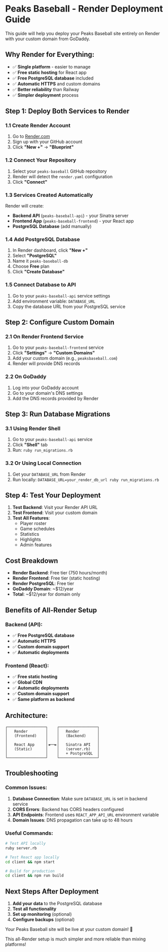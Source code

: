 # Peaks Baseball - Render Deployment Guide

This guide will help you deploy your Peaks Baseball site entirely on Render with your custom domain from GoDaddy.

## **Why Render for Everything:**
- ✅ **Single platform** - easier to manage
- ✅ **Free static hosting** for React app
- ✅ **Free PostgreSQL database** included
- ✅ **Automatic HTTPS** and custom domains
- ✅ **Better reliability** than Railway
- ✅ **Simpler deployment** process

## **Step 1: Deploy Both Services to Render**

### **1.1 Create Render Account**
1. Go to [Render.com](https://render.com)
2. Sign up with your GitHub account
3. Click **"New +"** → **"Blueprint"**

### **1.2 Connect Your Repository**
1. Select your `peaks-baseball` GitHub repository
2. Render will detect the `render.yaml` configuration
3. Click **"Connect"**

### **1.3 Services Created Automatically**
Render will create:
- **Backend API** (`peaks-baseball-api`) - your Sinatra server
- **Frontend App** (`peaks-baseball-frontend`) - your React app
- **PostgreSQL Database** (add manually)

### **1.4 Add PostgreSQL Database**
1. In Render dashboard, click **"New +"**
2. Select **"PostgreSQL"**
3. Name it `peaks-baseball-db`
4. Choose **Free** plan
5. Click **"Create Database"**

### **1.5 Connect Database to API**
1. Go to your `peaks-baseball-api` service settings
2. Add environment variable: `DATABASE_URL`
3. Copy the database URL from your PostgreSQL service

## **Step 2: Configure Custom Domain**

### **2.1 On Render Frontend Service**
1. Go to your `peaks-baseball-frontend` service
2. Click **"Settings"** → **"Custom Domains"**
3. Add your custom domain (e.g., `peaksbaseball.com`)
4. Render will provide DNS records

### **2.2 On GoDaddy**
1. Log into your GoDaddy account
2. Go to your domain's DNS settings
3. Add the DNS records provided by Render

## **Step 3: Run Database Migrations**

### **3.1 Using Render Shell**
1. Go to your `peaks-baseball-api` service
2. Click **"Shell"** tab
3. Run: `ruby run_migrations.rb`

### **3.2 Or Using Local Connection**
1. Get your `DATABASE_URL` from Render
2. Run locally: `DATABASE_URL=your_render_db_url ruby run_migrations.rb`

## **Step 4: Test Your Deployment**

1. **Test Backend**: Visit your Render API URL
2. **Test Frontend**: Visit your custom domain
3. **Test All Features**:
   - Player roster
   - Game schedules
   - Statistics
   - Highlights
   - Admin features

## **Cost Breakdown**

- **Render Backend**: Free tier (750 hours/month)
- **Render Frontend**: Free tier (static hosting)
- **Render PostgreSQL**: Free tier
- **GoDaddy Domain**: ~$12/year
- **Total**: ~$12/year for domain only

## **Benefits of All-Render Setup**

### **Backend (API):**
- ✅ **Free PostgreSQL database**
- ✅ **Automatic HTTPS**
- ✅ **Custom domain support**
- ✅ **Automatic deployments**

### **Frontend (React):**
- ✅ **Free static hosting**
- ✅ **Global CDN**
- ✅ **Automatic deployments**
- ✅ **Custom domain support**
- ✅ **Same platform as backend**

## **Architecture:**

```
┌─────────────────┐    ┌─────────────────┐
│   Render        │    │   Render        │
│   (Frontend)    │    │   (Backend)     │
│                 │    │                 │
│   React App     │◄──►│   Sinatra API   │
│   (Static)      │    │   (server.rb)   │
│                 │    │   + PostgreSQL  │
└─────────────────┘    └─────────────────┘
```

## **Troubleshooting**

### **Common Issues:**

1. **Database Connection**: Make sure `DATABASE_URL` is set in backend service
2. **CORS Errors**: Backend has CORS headers configured
3. **API Endpoints**: Frontend uses `REACT_APP_API_URL` environment variable
4. **Domain Issues**: DNS propagation can take up to 48 hours

### **Useful Commands:**

```bash
# Test API locally
ruby server.rb

# Test React app locally
cd client && npm start

# Build for production
cd client && npm run build
```

## **Next Steps After Deployment**

1. **Add your data** to the PostgreSQL database
2. **Test all functionality**
3. **Set up monitoring** (optional)
4. **Configure backups** (optional)

Your Peaks Baseball site will be live at your custom domain! 🎉

This all-Render setup is much simpler and more reliable than mixing platforms! 